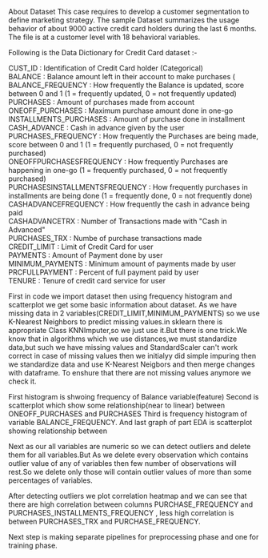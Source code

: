 About Dataset
This case requires to develop a customer segmentation to define marketing strategy. The
sample Dataset summarizes the usage behavior of about 9000 active credit card holders during the last 6 months. The file is at a customer level with 18 behavioral variables.

Following is the Data Dictionary for Credit Card dataset :-

CUST_ID : Identification of Credit Card holder (Categorical)<br>
BALANCE : Balance amount left in their account to make purchases (<br>
BALANCE_FREQUENCY : How frequently the Balance is updated, score between 0 and 1 (1 = frequently updated, 0 = not frequently updated)<br>
PURCHASES : Amount of purchases made from account <br>
ONEOFF_PURCHASES : Maximum purchase amount done in one-go <br>
INSTALLMENTS_PURCHASES : Amount of purchase done in installment <br>
CASH_ADVANCE : Cash in advance given by the user <br>
PURCHASES_FREQUENCY : How frequently the Purchases are being made, score between 0 and 1 (1 = frequently purchased, 0 = not frequently purchased) <br>
ONEOFFPURCHASESFREQUENCY : How frequently Purchases are happening in one-go (1 = frequently purchased, 0 = not frequently purchased) <br>
PURCHASESINSTALLMENTSFREQUENCY : How frequently purchases in installments are being done (1 = frequently done, 0 = not frequently done) <br>
CASHADVANCEFREQUENCY : How frequently the cash in advance being paid <br>
CASHADVANCETRX : Number of Transactions made with "Cash in Advanced" <br>
PURCHASES_TRX : Numbe of purchase transactions made <br>
CREDIT_LIMIT : Limit of Credit Card for user <br>
PAYMENTS : Amount of Payment done by user <br>
MINIMUM_PAYMENTS : Minimum amount of payments made by user <br>
PRCFULLPAYMENT : Percent of full payment paid by user <br>
TENURE : Tenure of credit card service for user <br>


First in code we import dataset then using frequency histogram and scatterplot we get some basic information about dataset.
As we have missing data in 2 variables(CREDIT_LIMIT,MINIMUM_PAYMENTS) so we use K-Nearest Neighbors to predict missing values.in sklearn there is appropriate Class KNNImputer,so we just use it.But there is one trick.We know that in algorithms which we use distances,we must standardize data,but such we have missing values and StandardScaler can't work correct in case of missing values then we initialyy did simple impuring then we standardize data and use K-Nearest Neigbors and then merge changes with dataframe.
To enshure that there are not missing values anymore we check it.

First histogram is shwoing frequency of Balance variable(feature)
Second is scatterplot which show some relationship(near to linear) between ONEOFF_PURCHASES and PURCHASES
Third is frequency histogram of variable BALANCE_FREQUENCY.
And last graph of part EDA is scatterplot showing relationship between

Next as our all variables are numeric so we can detect outliers and delete them for all variables.But As we delete every observation which contains outlier value of any of variables then few number of observations will rest.So we delete only those will contain outlier values of more than some percentages  of variables.<br>

After detecting outliers we plot correlation heatmap and we can see that there are high correlation between
columns PURCHASE_FREQUENCY and PURCHASES_INSTALLMENTS_FREQUENCY , less high correlation is between PURCHASES_TRX and PURCHASE_FREQUENCY.

Next step is making separate pipelines for preprocessing phase and one for training phase.